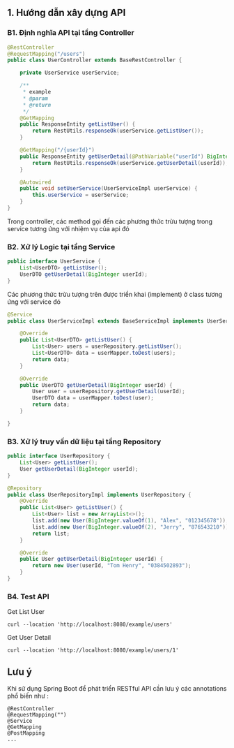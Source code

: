 ## 1. Hướng dẫn xây dựng API
### B1. Định nghĩa API tại tầng Controller
```java
@RestController
@RequestMapping("/users")
public class UserController extends BaseRestController {

    private UserService userService;

    /**
     * example
     * @param
     * @return
     */
    @GetMapping
    public ResponseEntity getListUser() {
        return RestUtils.responseOk(userService.getListUser());
    }

    @GetMapping("/{userId}")
    public ResponseEntity getUserDetail(@PathVariable("userId") BigInteger userId) {
        return RestUtils.responseOk(userService.getUserDetail(userId));
    }

    @Autowired
    public void setUserService(UserServiceImpl userService) {
        this.userService = userService;
    }
}
```
Trong controller, các method gọi đến các phương thức trừu tượng trong service tương ứng
với nhiệm vụ của api đó

### B2. Xử lý Logic tại tầng Service

```java
public interface UserService {
    List<UserDTO> getListUser();
    UserDTO getUserDetail(BigInteger userId);
}
```
Các phương thức trừu tượng trên được triển khai (implement) ở class tương ứng với service đó
```java
@Service
public class UserServiceImpl extends BaseServiceImpl implements UserService {

    @Override
    public List<UserDTO> getListUser() {
        List<User> users = userRepository.getListUser();
        List<UserDTO> data = userMapper.toDest(users);
        return data;
    }

    @Override
    public UserDTO getUserDetail(BigInteger userId) {
        User user = userRepository.getUserDetail(userId);
        UserDTO data = userMapper.toDest(user);
        return data;
    }

}
```

### B3. Xử lý truy vấn dữ liệu tại tầng Repository
```java
public interface UserRepository {
    List<User> getListUser();
    User getUserDetail(BigInteger userId);
}
```

```java
@Repository
public class UserRepositoryImpl implements UserRepository {
    @Override
    public List<User> getListUser() {
        List<User> list = new ArrayList<>();
        list.add(new User(BigInteger.valueOf(1), "Alex", "012345678"));
        list.add(new User(BigInteger.valueOf(2), "Jerry", "876543210"));
        return list;
    }

    @Override
    public User getUserDetail(BigInteger userId) {
        return new User(userId, "Tom Henry", "0384502893");
    }
}
```

### B4. Test API
Get List User
```
curl --location 'http://localhost:8080/example/users'
```
Get User Detail
```
curl --location 'http://localhost:8080/example/users/1'
```

## Lưu ý
Khi sử dụng Spring Boot để phát triển RESTful API cần lưu ý các annotations phổ biến như :
```
@RestController
@RequestMapping("")
@Service
@GetMapping
@PostMapping
...
```